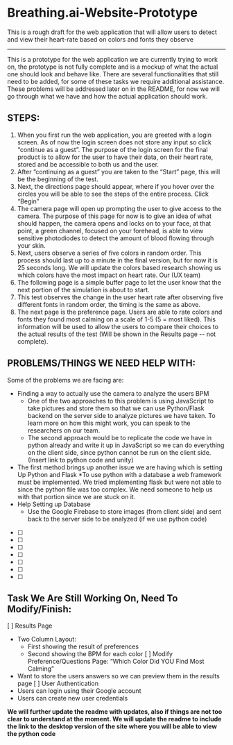 # Breathing.ai-Website-Prototype
This is a rough draft for the web application that will allow users to detect and view their heart-rate based on colors and fonts they observe

---------------------------
This is a prototype for the web application we are currently trying to work on, the prototype is not fully complete and is a mockup of what the actual one should look and behave like. There are several functionalities that still need to be added, for some of these tasks we require additional assistance. These problems will be addressed later on in the README, for now we will go through what we have and how the actual application should work.


## STEPS: 
1. When you first run the web application, you are greeted with a login screen. As of now the login screen does not store any input so click “continue as a guest”. The purpose of the login screen for the final product is to allow for the user to have their data, on their heart rate, stored and be accessible to both us and the user. 
2. After “continuing as a guest” you are taken to the “Start” page, this will be the beginning of the test.
3. Next, the directions page should appear, where  if you hover over the circles you will be able to see the steps of the entire process. Click “Begin”
4. The camera page will open up prompting the user to give access to the camera. The purpose of this page for now is to give an idea of what should happen, the camera opens and locks on to your face, at that point, a green channel, focused on your forehead, is able to view sensitive photodiodes to detect the amount of blood flowing through your skin. 
5. Next, users observe a series of five colors in random order. This process should last up to a minute in the final version, but for now it is 25 seconds long. We will update the colors based research showing us which colors have the most impact on heart rate. Our (UX team)
6. The following page is a simple buffer page to let the user know that the next portion of the simulation is about to start. 
7. This test observes the change in the user heart rate after observing five different fonts in random order, the timing is the same as above.
8. The next page is the preference page. Users are able to rate colors and fonts they found most calming on a scale of 1-5 (5 = most liked). This information will be used to allow the users to compare their choices to the actual results of the test (Will be shown in the Results page -- not complete).



## PROBLEMS/THINGS WE NEED HELP WITH:

Some of the problems we are facing are: 
* Finding a way to actually use the camera to analyze the users BPM
    * One of the two approaches to this problem is using JavaScript to take pictures and store them so that we can use        Python/Flask backend on the server side to analyze pictures we have taken. To learn more on how this might work, you can speak to the researchers on our team. 
    * The second approach would be to replicate the code we have in python already and write it up in JavaScript so we can do everything on the client side, since python cannot be run on the client side. (Insert link to python code and unity)
* The first method brings up another issue we are having which is setting Up Python and Flask
    *To use python with a database a web framework must be implemented. We tried implementing flask but were not able to since the python file was too complex. We need someone to help us with that portion since we are stuck on it. 
* Help Setting up Database
    * Use the Google Firebase to store images (from client side) and sent back to the server side to be analyzed (if we use python code)




- [ ]
- [ ]
- [ ]
- [ ]
- [ ]
- [ ]
- [ ]


## Task We Are Still Working On, Need To Modify/Finish:
[ ] Results Page
  * Two Column Layout: 
    * First showing the result of preferences   
    * Second showing the BPM for each color
[ ] Modify Preference/Questions Page: “Which Color Did YOU Find Most Calming”
  * Want to store the users answers so we can preview them in the results page
[ ] User Authentication
  * Users can login using their Google account
  * Users can create new user credentials 



**We will further update the readme with updates, also if things are not too clear to understand at the moment. We will update the readme to include the link to the desktop version of the site where you will be able to view the python code**

